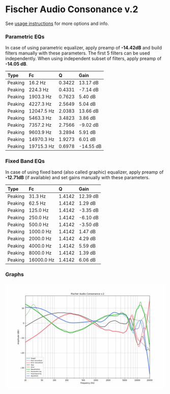 # Fischer Audio Consonance v.2
See [usage instructions](https://github.com/jaakkopasanen/AutoEq#usage) for more options and info.

### Parametric EQs
In case of using parametric equalizer, apply preamp of **-14.42dB** and build filters manually
with these parameters. The first 5 filters can be used independently.
When using independent subset of filters, apply preamp of **-14.05 dB**.

| Type    | Fc         |      Q | Gain      |
|:--------|:-----------|:-------|:----------|
| Peaking | 16.2 Hz    | 0.3422 | 13.17 dB  |
| Peaking | 224.3 Hz   | 0.4331 | -7.14 dB  |
| Peaking | 1903.3 Hz  | 0.7623 | 5.40 dB   |
| Peaking | 4227.3 Hz  | 2.5649 | 5.04 dB   |
| Peaking | 12047.5 Hz | 2.0383 | 13.66 dB  |
| Peaking | 5463.3 Hz  | 3.4823 | 3.86 dB   |
| Peaking | 7357.2 Hz  | 2.7566 | -9.02 dB  |
| Peaking | 9603.9 Hz  | 3.2894 | 5.91 dB   |
| Peaking | 14970.3 Hz | 1.9273 | 6.01 dB   |
| Peaking | 19715.3 Hz | 0.6978 | -14.55 dB |

### Fixed Band EQs
In case of using fixed band (also called graphic) equalizer, apply preamp of **-12.71dB**
(if available) and set gains manually with these parameters.

| Type    | Fc         |      Q | Gain     |
|:--------|:-----------|:-------|:---------|
| Peaking | 31.3 Hz    | 1.4142 | 12.39 dB |
| Peaking | 62.5 Hz    | 1.4142 | 1.29 dB  |
| Peaking | 125.0 Hz   | 1.4142 | -3.35 dB |
| Peaking | 250.0 Hz   | 1.4142 | -6.10 dB |
| Peaking | 500.0 Hz   | 1.4142 | -3.50 dB |
| Peaking | 1000.0 Hz  | 1.4142 | 1.47 dB  |
| Peaking | 2000.0 Hz  | 1.4142 | 4.29 dB  |
| Peaking | 4000.0 Hz  | 1.4142 | 5.59 dB  |
| Peaking | 8000.0 Hz  | 1.4142 | 1.39 dB  |
| Peaking | 16000.0 Hz | 1.4142 | 6.06 dB  |

### Graphs
![](./Fischer%20Audio%20Consonance%20v.2.png)